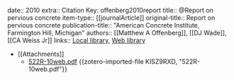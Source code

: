 date:: 2010
extra:: Citation Key: offenberg2010report
title:: @Report on pervious concrete
item-type:: [[journalArticle]]
original-title:: Report on pervious concrete
publication-title:: "American Concrete Institute, Farmington Hill, Michigan"
authors:: [[Matthew A Offenberg]], [[DJ Wade]], [[CA Weiss Jr]]
links:: [Local library](zotero://select/library/items/QUYLT4XH), [Web library](https://www.zotero.org/users/9756735/items/QUYLT4XH)

- [[Attachments]]
	- [522R-10web.pdf](https://www.concrete.org/Portals/0/Files/PDF/Previews/522R-10web.pdf) {{zotero-imported-file KISZ9RXD, "522R-10web.pdf"}}